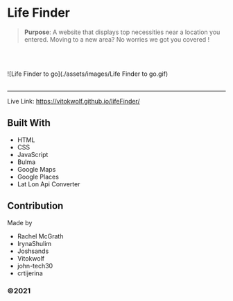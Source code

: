 # Life Finder


> **Purpose**: A website that displays top necessities near a location you entered. Moving to a new area? No worries we got you covered !
<br />
<br />

![Life Finder to go](./assets/images/Life Finder to go.gif)
<br/>
<br/>
 ____________________________________________________________________________
Live Link: https://vitokwolf.github.io/lifeFinder/
<br/>


## Built With
* HTML
* CSS
* JavaScript
* Bulma
* Google Maps
* Google Places
* Lat Lon Api Converter


## Contribution
Made by 
* Rachel McGrath
* IrynaShulim
* Joshsands
* Vitokwolf
* john-tech30
* crtijerina



### ©️2021 